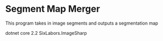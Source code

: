 # Segment Map Merger

This program takes in image segments and outputs a segmentation map

dotnet core 2.2
SixLabors.ImageSharp
